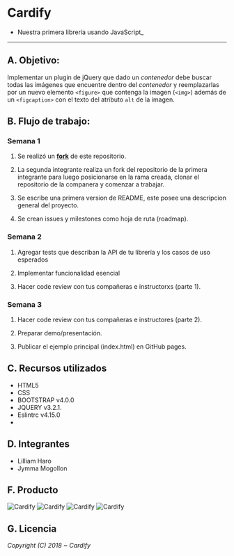 # Cardify
* Nuestra primera librería usando JavaScript_
***


## A. Objetivo:

Implementar un plugin de jQuery que dado un _contenedor_ debe buscar todas las
imágenes que encuentre dentro del _contenedor_ y reemplazarlas por un nuevo
elemento `<figure>` que contenga la imagen (`<img>`) además de un `<figcaption>`
con el texto del atributo `alt` de la imagen.


## B.  Flujo de trabajo:

### Semana 1

1. Se realizó un [**fork**](https://gist.github.com/ivandevp/1de47ae69a5e139a6622d78c882e1f74) de este repositorio.


2. La segunda integrante realiza un fork del repositorio de la primera integrante para luego posicionarse en la rama      creada, clonar el repositorio de la companera y comenzar a trabajar.


3. Se escribe una primera version de README, este posee una descripcion general del proyecto.


4. Se crean issues y milestones como hoja de ruta (roadmap).


### Semana 2

1. Agregar tests que describan la API de tu librería y los casos de uso esperados

2. Implementar funcionalidad esencial

3. Hacer code review con tus compañeras e instructorxs (parte 1).

### Semana 3

1. Hacer code review con tus compañeras e instructores (parte 2).

2. Preparar demo/presentación.

3. Publicar el ejemplo principal (index.html) en GitHub pages.


## C. Recursos utilizados

* HTML5
* CSS
* BOOTSTRAP v4.0.0
* JQUERY v3.2.1.
* Eslintrc v4.15.0
*

## D. Integrantes

* Lilliam Haro
* Jymma Mogollon


## F. Producto

![Cardify](assets/images/.png)
![Cardify](assets/images/.png)
![Cardify](assets/images/.png)
![Cardify](assets/images/.png)


## G. Licencia

*Copyright (C) 2018 ~ Cardify*
